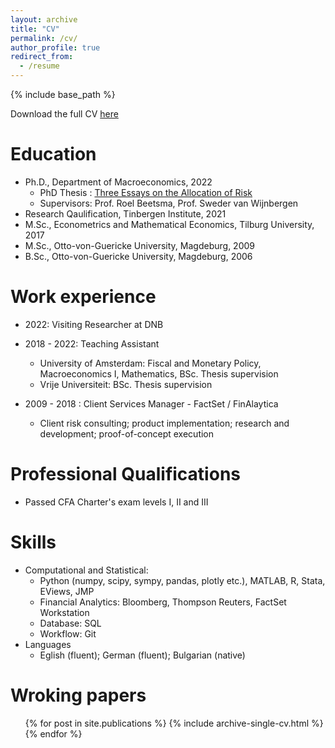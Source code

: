 ```yaml
---
layout: archive
title: "CV"
permalink: /cv/
author_profile: true
redirect_from:
  - /resume
---
```


{% include base_path %}

Download the full CV [here](https://github.com/danielkdimitrov/danielkdimitrov.github.io/blob/master/DanielDimitrovCV2022.pdf)

Education
======
* Ph.D., Department of Macroeconomics, 2022
  * PhD Thesis : [Three Essays on the Allocation of Risk](https://dare.uva.nl/search?identifier=8a24acd8-fc8d-4785-b98d-26d802aaa699)   
  * Supervisors: Prof. Roel Beetsma, Prof. Sweder van Wijnbergen  
* Research Qaulification, Tinbergen Institute, 2021 
* M.Sc., Econometrics and Mathematical Economics, Tilburg University, 2017
* M.Sc., Otto-von-Guericke University, Magdeburg, 2009
* B.Sc., Otto-von-Guericke University, Magdeburg, 2006   

Work experience
======
* 2022: Visiting Researcher at DNB
* 2018 - 2022: Teaching Assistant 
  * University of Amsterdam: Fiscal and Monetary Policy, Macroeconomics I, Mathematics, BSc. Thesis supervision
  * Vrije Universiteit: BSc. Thesis supervision 

* 2009 - 2018 : Client Services Manager - FactSet / FinAlaytica
  * Client risk consulting; product implementation; research and development; proof-of-concept execution  
  
Professional Qualifications
======
* Passed CFA Charter's exam levels I, II and III

Skills
======
* Computational and Statistical:  
  * Python (numpy, scipy, sympy, pandas, plotly etc.), MATLAB, R, Stata, EViews, JMP
  * Financial Analytics: Bloomberg, Thompson Reuters, FactSet Workstation
  * Database: SQL 
  * Workflow: Git
* Languages
  * Eglish (fluent); German (fluent); Bulgarian (native)

Wroking papers
======
  <ul>{% for post in site.publications %}
    {% include archive-single-cv.html %}
  {% endfor %}</ul>
  
  
